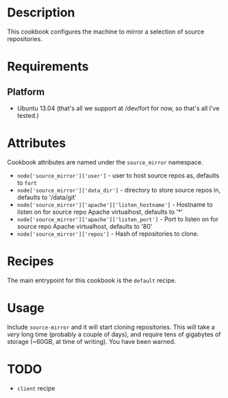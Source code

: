 Description
===========

This cookbook configures the machine to mirror a selection of source repositories.

Requirements
============

Platform
--------

* Ubuntu 13.04 (that's all we support at /dev/fort for now, so that's all I've tested.)

Attributes
==========

Cookbook attributes are named under the `source_mirror` namespace.

* `node['source_mirror']['user']` - user to host source repos as, defaults to `fort`
* `node['source_mirror']['data_dir']` - directory to store source repos in, defaults to '/data/git'
* `node['source_mirror']['apache']['listen_hostname']` - Hostname to listen on for source repo Apache virtualhost, defaults to '*'
* `node['source_mirror']['apache']['listen_port']` - Port to listen on for source repo Apache virtualhost, defaults to '80'
* `node['source_mirror']['repos']` - Hash of repositories to clone.

Recipes
=======

The main entrypoint for this cookbook is the `default` recipe.

Usage
=====

Include `source-mirror` and it will start cloning repositories. This will take a _very_ long time (probably a couple of days), and require tens of gigabytes of storage (~60GB, at time of writing). You have been warned.

TODO
====

- `client` recipe
